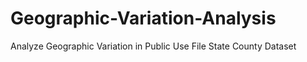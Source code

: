 # Geographic-Variation-Analysis
Analyze Geographic Variation in Public Use File State County Dataset
